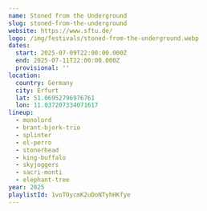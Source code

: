 ```yaml
---
name: Stoned from the Underground
slug: stoned-from-the-underground
website: https://www.sftu.de/
logo: /img/festivals/stoned-from-the-underground.webp
dates:
  start: 2025-07-09T22:00:00.000Z
  end: 2025-07-11T22:00:00.000Z
  provisional: ''
location:
  country: Germany
  city: Erfurt
  lat: 51.06952796976761
  lon: 11.037207334071617
lineup:
  - monolord
  - brant-bjork-trio
  - splinter
  - el-perro
  - stonerhead
  - king-buffalo
  - skyjoggers
  - sacri-monti
  - elephant-tree
year: 2025
playlistId: 1voTOycmK2uDoNTyhHKfye
---
```

